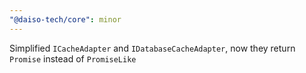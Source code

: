 ```yaml
---
"@daiso-tech/core": minor
---
```


Simplified `ICacheAdapter` and `IDatabaseCacheAdapter`, now they return `Promise` instead of `PromiseLike`
